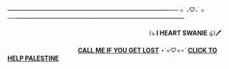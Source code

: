 ## 








━━━━━━━━━━━━━━━━━━━━━━━━━━── ⊹ ࣪ ˖♡˖ ࣪ ⊹ ──━━━━━━━━━━━━━━━━━━━━━━━━━━━


ᅠ ᅠᅠᅠ ᅠᅠᅠ ᅠ ᅠᅠᅠ ᅠᅠᅠ ᅠ ᅠᅠᅠ ᅠᅠᅠᅠ ꒰ঌ **I HEART SWANIE** ໒꒱🖊️


ᅠᅠᅠᅠᅠᅠᅠᅠᅠᅠᅠᅠ **[CALL ME IF YOU GET LOST](https://web.archive.org/web/20220306181202/https://callmeifyougetlost.com/generator/)**   ⋆˙⟡♡⟡⋆˙  **[CLICK TO HELP PALESTINE](https://arab.org/click-to-help/palestine/)** 





